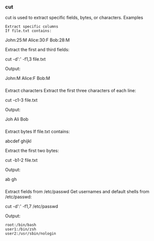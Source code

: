 ### cut

cut is used to extract specific fields, bytes, or characters.
Examples

    Extract specific columns
    If file.txt contains:

John:25:M
Alice:30:F
Bob:28:M

Extract the first and third fields:

cut -d':' -f1,3 file.txt

Output:

John:M
Alice:F
Bob:M

### 

Extract characters
Extract the first three characters of each line:

cut -c1-3 file.txt

Output:

Joh
Ali
Bob

### 

Extract bytes
If file.txt contains:

abcdef
ghijkl

Extract the first two bytes:

cut -b1-2 file.txt

Output:

ab
gh

### 

Extract fields from /etc/passwd
Get usernames and default shells from /etc/passwd:

cut -d':' -f1,7 /etc/passwd

Output:

    root:/bin/bash
    user1:/bin/zsh
    user2:/usr/sbin/nologin

